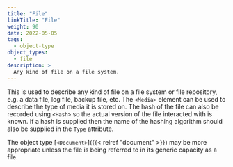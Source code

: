 ```yaml
---
title: "File"
linkTitle: "File"
weight: 90
date: 2022-05-05
tags: 
  - object-type
object_types:
  - file
description: >
  Any kind of file on a file system.
---
```


This is used to describe any kind of file on a file system or file repository, e.g. a data file, log file, backup file, etc.
The `<Media>` element can be used to describe the type of media it is stored on.
The hash of the file can also be recorded using `<Hash>` so the actual version of the file interacted with is known.
If a hash is supplied then the name of the hashing algorithm should also be supplied in the `Type` attribute.

The object type [`<Document>`]({{< relref "document" >}}) may be more appropriate unless the file is being referred to in its generic capacity as a file.
